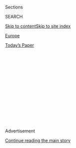 <div id="app">

<div>

<div>

<div>

<div class="NYTAppHideMasthead css-1q2w90k e1suatyy0">

<div class="section css-ui9rw0 e1suatyy2">

<div class="css-eph4ug er09x8g0">

<div class="css-6n7j50">

</div>

<span class="css-1dv1kvn">Sections</span>

<div class="css-10488qs">

<span class="css-1dv1kvn">SEARCH</span>

</div>

[Skip to content](#site-content)[Skip to site
index](#site-index)

</div>

<div id="masthead-section-label" class="css-1wr3we4 eaxe0e00">

[Europe](https://www.nytimes.com/section/world/europe)

</div>

<div class="css-10698na e1huz5gh0">

</div>

</div>

<div id="masthead-bar-one" class="section hasLinks css-15hmgas e1csuq9d3">

<div class="css-uqyvli e1csuq9d0">

</div>

<div class="css-1uqjmks e1csuq9d1">

</div>

<div class="css-9e9ivx">

[](https://myaccount.nytimes.com/auth/login?response_type=cookie&client_id=vi)

</div>

<div class="css-1bvtpon e1csuq9d2">

[Today’s
Paper](https://www.nytimes.com/section/todayspaper)

</div>

</div>

</div>

</div>

<div data-aria-hidden="false">

<div id="site-content" data-role="main">

<div>

<div class="css-1aor85t" style="opacity:0.000000001;z-index:-1;visibility:hidden">

<div class="css-1hqnpie">

<div class="css-epjblv">

<span class="css-17xtcya">[Europe](/section/world/europe)</span><span class="css-x15j1o">|</span><span class="css-fwqvlz">Christopher
Steele, Ex-Spy Who Compiled Trump Dossier, Goes to
Ground</span>

</div>

<div class="css-k008qs">

<div class="css-1iwv8en">

<span class="css-18z7m18"></span>

<div>

</div>

</div>

<span class="css-1n6z4y">https://nyti.ms/2inTvrk</span>

<div class="css-1705lsu">

<div class="css-4xjgmj">

<div class="css-4skfbu" data-role="toolbar" data-aria-label="Social Media Share buttons, Save button, and Comments Panel with current comment count" data-testid="share-tools">

  - 
  - 
  - 
  - 
    
    <div class="css-6n7j50">
    
    </div>

  - 

</div>

</div>

</div>

</div>

</div>

</div>

<div class="css-13pd83m">

</div>

<div id="top-wrapper" class="css-1sy8kpn">

<div id="top-slug" class="css-l9onyx">

Advertisement

</div>

[Continue reading the main
story](#after-top)

<div class="ad top-wrapper" style="text-align:center;height:100%;display:block;min-height:250px">

<div id="top" class="place-ad" data-position="top" data-size-key="top">

</div>

</div>

<div id="after-top">

</div>

</div>

<div id="sponsor-wrapper" class="css-1hyfx7x">

<div id="sponsor-slug" class="css-19vbshk">

Supported by

</div>

[Continue reading the main
story](#after-sponsor)

<div id="sponsor" class="ad sponsor-wrapper" style="text-align:center;height:100%;display:block">

</div>

<div id="after-sponsor">

</div>

</div>

<div class="css-1vkm6nb ehdk2mb0">

# Christopher Steele, Ex-Spy Who Compiled Trump Dossier, Goes to Ground

</div>

<div class="css-79elbk" data-testid="photoviewer-wrapper">

<div class="css-z3e15g" data-testid="photoviewer-wrapper-hidden">

</div>

<div class="css-1a48zt4 ehw59r15" data-testid="photoviewer-children">

![<span class="css-16f3y1r e13ogyst0" data-aria-hidden="true">Journalists
on Thursday outside the London offices of Orbis Business Intelligence
Ltd., co-founded by the former MI6 agent Christopher
Steele.</span><span class="css-cnj6d5 e1z0qqy90" itemprop="copyrightHolder"><span class="css-1ly73wi e1tej78p0">Credit...</span><span><span>Leon
Neal/Getty
Images</span></span></span>](https://static01.nyt.com/images/2017/01/13/world/13Steele/13Steele-articleLarge.jpg?quality=75&auto=webp&disable=upscale)

</div>

</div>

<div class="css-xt80pu e12qa4dv0">

<div class="css-18e8msd">

<div class="css-vp77d3 epjyd6m0">

<div class="css-1baulvz">

By [<span class="css-1baulvz last-byline" itemprop="name">Steven
Erlanger</span>](http://www.nytimes.com/by/steven-erlanger)

</div>

</div>

  - Jan. 12,
    2017

  - 
    
    <div class="css-4xjgmj">
    
    <div class="css-d8bdto" data-role="toolbar" data-aria-label="Social Media Share buttons, Save button, and Comments Panel with current comment count" data-testid="share-tools">
    
      - 
      - 
      - 
      - 
        
        <div class="css-6n7j50">
        
        </div>
    
      - 
    
    </div>
    
    </div>

</div>

</div>

<div class="section meteredContent css-1r7ky0e" name="articleBody" itemprop="articleBody">

<div class="css-1fanzo5 StoryBodyCompanionColumn">

<div class="css-53u6y8">

LONDON — Christopher Steele, the former British intelligence agent who
prepared the dossier on Donald J. Trump’s supposed activities in Russia,
has gone underground.

The strange story of [the
dossier](https://www.nytimes.com/2017/01/11/us/politics/trump-intelligence-report-explainer.html),
which United States intelligence agencies, the F.B.I., Senator John
McCain and many journalists have had for weeks, if not months, and which
Mr. Trump presumably must have known about, appears to have had personal
consequences for Mr. Steele.

According to neighbors and news reports, Mr. Steele hurriedly left his
home in Surrey, a county southwest of London, on Wednesday to avoid
attention or possible retribution once his identity as the author of the
dossier was revealed, [first by The Wall Street
Journal](http://www.wsj.com/articles/christopher-steele-ex-british-intelligence-officer-said-to-have-prepared-dossier-on-trump-1484162553).
The Journal reported that Mr. Steele had declined its interview requests
because the subject was “too hot.”

Mr. Steele, 52, was a longstanding officer with MI6, the British
equivalent of the C.I.A., serving in Paris and Moscow in the 1990s
before retiring. In 2009, he started a private research firm, [Orbis
Business Intelligence Ltd.](https://orbisbi.com/), with Christopher
Burrows, now 58. Mr. Burrows has refused to confirm or deny that Mr.
Steele and Orbis wrote [the memos that made up the
dossier](https://www.nytimes.com/2017/01/11/us/politics/donald-trump-russia-intelligence.html?hp&action=click&pgtype=Homepage&clickSource=story-heading&module=a-lede-package-region&region=top-news&WT.nav=top-news),
initially under contract to a Washington firm paid to dig into harmful
matters from Mr. Trump’s past.

</div>

</div>

<div class="css-1fanzo5 StoryBodyCompanionColumn">

<div class="css-53u6y8">

Mr. Burrows’s profile page on LinkedIn describes him as a former
counselor in the Foreign Office, with postings in Brussels and New Delhi
in the early 2000s. Diplomatic postings are sometimes used to provide
cover for intelligence agents. Mr. Steele’s profile on LinkedIn gives no
specifics about his career.

He is known in British intelligence circles for his knowledge of the
intricate web of Kremlin-tied companies and associates that control
Russia.

Mr. Steele, as a known former MI6 agent, was thought not to have gone to
Russia in his investigations but to have used contacts inside and
outside the country to prepare the dossier, which United States
intelligence agencies have said they cannot substantiate. But the file
was used to prepare a two-page appendix to the intelligence presentation
American officials [gave to Mr. Trump last
Friday](https://www.nytimes.com/2017/01/10/us/politics/donald-trump-russia-intelligence.html?rref=collection%2Ftimestopic%2FTrump%2C%20Donald%20J.&action=click&contentCollection=timestopics&region=stream&module=stream_unit&version=latest&contentPlacement=57&pgtype=collection).

Mr. Trump has denied the allegations in the dossier in the sharpest
terms, and called them “fake news.” [Russia has
denied](https://www.nytimes.com/2016/09/22/world/europe/russia-syria-aid-convoy.html)
that it holds any compromising material on Mr. Trump.

John Sipher, who retired from the C.I.A. in 2014 after 28 years with the
agency, described Mr. Steele as having a good reputation and “some
credibility.” Mr. Sipher was stationed in Moscow in the 1990s, and then
ran the C.I.A.’s Russia program for three years, according to [an
interview he gave to PBS
NewsHour](http://www.pbs.org/newshour/bb/credible-reports-alleged-russian-dossier-trump/).
He now works at [CrossLead](https://www.crosslead.com/our-team/), a
Washington-based technology company.

</div>

</div>

<div class="css-1fanzo5 StoryBodyCompanionColumn">

<div class="css-53u6y8">

“I have confidence that the F.B.I. is going to follow this through,” Mr.
Sipher said. “My nervousness is that these kind of things are going to
dribble and drabble out for the next several years and cause a real
problem for this administration going forward.”

An investigator for a business research firm in London similar to Orbis,
who knows the work of the company but who has met Mr. Steele only
briefly, said he was not impressed by the dossier.

“I have a lot of experience in this world,” he said. “If I were the
client, I would throw it back and say, ‘Where’s the evidence guys? I
can’t use this.’ ”

The investigator, who asked for anonymity because he did not want to
discuss publicly the work of a competitor, said that “all intel has to
be caveated.”

“Maybe they went to a usually reliable source,” he added, “but there’s
no explanation about the credibility of these sources.”

He continued, “Maybe sometimes sources want to tell the investigators
what their clients want to hear.”

Referring to companies like Orbis and his own, he said: “Usually your
job would be to stop clients from dealing with corrupt, questionable
counterparts in a high-risk country like Russia, but this same network
could be put to use” to compile reports like the one on Mr. Trump.

</div>

</div>

<div class="css-1fanzo5 StoryBodyCompanionColumn">

<div class="css-53u6y8">

“There’s a risk that maybe the sources fed questionable intelligence,
knowing that it would do more damage to Trump’s enemies than to Trump,”
the investigator suggested.

Orbis’s website says that it was “founded by former British intelligence
professionals.” Based in Grosvenor Gardens, near Victoria Station in
London, the company says it has a “sophisticated investigative
capability” and mounts “intelligence-gathering operations” and “complex,
often cross-border investigations.”

According to the website, it also offers “real-time source reporting on
business and politics at all levels,” and “draws on extensive experience
at boardroom level in government, multilateral diplomacy and
international business to develop bespoke solutions for clients.”

Mr. Steele and Orbis have previously investigated corruption at FIFA,
the governing body of world soccer.

In October, David Corn of Mother Jones magazine [wrote
about](http://www.motherjones.com/politics/2016/10/veteran-spy-gave-fbi-info-alleging-russian-operation-cultivate-donald-trump)
the dossier and described his conversations with Mr. Steele, whom he did
not identify by name or nationality.

According to the British newspaper The Telegraph, a friend of Mr.
Steele’s
[said](http://www.telegraph.co.uk/news/2017/01/11/former-mi6-officer-produced-donald-trump-russian-dossier-terrified/)
that after his name and nationality were revealed, he had become
“terrified for his and his family’s safety.”

Mr. Steele’s wife and children also were not at home.

</div>

</div>

</div>

<div>

</div>

<div>

</div>

<div>

</div>

<div>

<div id="bottom-wrapper" class="css-1ede5it">

<div id="bottom-slug" class="css-l9onyx">

Advertisement

</div>

[Continue reading the main
story](#after-bottom)

<div id="bottom" class="ad bottom-wrapper" style="text-align:center;height:100%;display:block;min-height:90px">

</div>

<div id="after-bottom">

</div>

</div>

</div>

</div>

</div>

## Site Index

<div>

</div>

## Site Information Navigation

  - [© <span>2020</span> <span>The New York Times
    Company</span>](https://help.nytimes.com/hc/en-us/articles/115014792127-Copyright-notice)

<!-- end list -->

  - [NYTCo](https://www.nytco.com/)
  - [Contact
    Us](https://help.nytimes.com/hc/en-us/articles/115015385887-Contact-Us)
  - [Work with us](https://www.nytco.com/careers/)
  - [Advertise](https://nytmediakit.com/)
  - [T Brand Studio](http://www.tbrandstudio.com/)
  - [Your Ad
    Choices](https://www.nytimes.com/privacy/cookie-policy#how-do-i-manage-trackers)
  - [Privacy](https://www.nytimes.com/privacy)
  - [Terms of
    Service](https://help.nytimes.com/hc/en-us/articles/115014893428-Terms-of-service)
  - [Terms of
    Sale](https://help.nytimes.com/hc/en-us/articles/115014893968-Terms-of-sale)
  - [Site
    Map](https://spiderbites.nytimes.com)
  - [Help](https://help.nytimes.com/hc/en-us)
  - [Subscriptions](https://www.nytimes.com/subscription?campaignId=37WXW)

</div>

</div>

</div>

</div>
